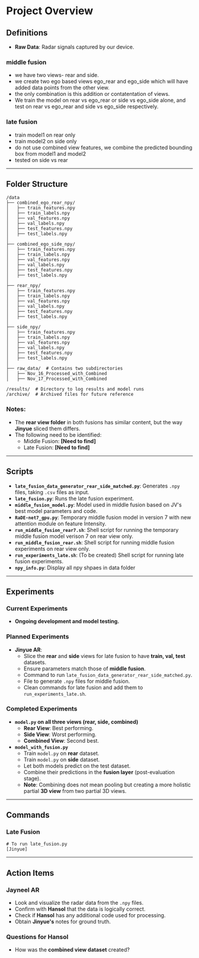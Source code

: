 # Project Overview

## Definitions
- **Raw Data**: Radar signals captured by our device.
### middle fusion 
- we have two views- rear and side.
- we create two ego based views ego_rear and ego_side which will have added data points from the other view.
- the only combination is this addition or contatentation of views.
- We train the model on rear vs ego_rear or side vs ego_side alone, and test on rear vs ego_rear and side vs ego_side respectively.

### late fusion
- train model1 on rear only
- train model2 on side only
- do not use combined view features, we combine the predicted bounding box from model1 and model2
- tested on side vs rear

---
## Folder Structure
```
/data
├── combined_ego_rear_npy/  
│   ├── train_features.npy
│   ├── train_labels.npy
│   ├── val_features.npy
│   ├── val_labels.npy
│   ├── test_features.npy
│   ├── test_labels.npy
│
├── combined_ego_side_npy/  
│   ├── train_features.npy
│   ├── train_labels.npy
│   ├── val_features.npy
│   ├── val_labels.npy
│   ├── test_features.npy
│   ├── test_labels.npy
│
├── rear_npy/  
│   ├── train_features.npy
│   ├── train_labels.npy
│   ├── val_features.npy
│   ├── val_labels.npy
│   ├── test_features.npy
│   ├── test_labels.npy
│
├── side_npy/  
│   ├── train_features.npy
│   ├── train_labels.npy
│   ├── val_features.npy
│   ├── val_labels.npy
│   ├── test_features.npy
│   ├── test_labels.npy
│
├── raw_data/  # Contains two subdirectories
│   ├── Nov_16_Processed_with_Combined
│   ├── Nov_17_Processed_with_Combined

/results/  # Directory to log results and model runs
/archive/  # Archived files for future reference
```

### Notes:
- The **rear view folder** in both fusions has similar content, but the way **Jinyue** sliced them differs.
- The following need to be identified:
  - Middle Fusion: **[Need to find]**
  - Late Fusion: **[Need to find]**

---

## Scripts
- **`late_fusion_data_generator_rear_side_matched.py`**: Generates `.npy` files, taking `.csv` files as input.
- **`late_fusion.py`**: Runs the late fusion experiment.
- **`middle_fusion_model.py`**: Model used in middle fusion based on JV's best model parameters and code. 
- **`RaDE-net7_gpu.py`**: Temporary middle fusion model in version 7 with new attention module on feature Intensity. 
- **`run_middle_fusion_rear7.sh`**: Shell script for running the temporary middle fusion model verison 7 on rear view only.
- **`run_middle_fusion_rear.sh`**: Shell script for running middle fusion experiments on rear view only.
- **`run_experiments_late.sh`**: (To be created) Shell script for running late fusion experiments.
- **`npy_info.py`**: Display all npy shpaes in data folder 

---

## Experiments

### Current Experiments
- **Ongoing development and model testing.**

### Planned Experiments
- **Jinyue AR**:
  - Slice the **rear** and **side** views for late fusion to have **train, val, test** datasets.
  - Ensure parameters match those of **middle fusion**.
  - Command to run `late_fusion_data_generator_rear_side_matched.py`.
  - File to generate `.npy` files for middle fusion.
  - Clean commands for late fusion and add them to `run_experiments_late.sh`.

### Completed Experiments
- **`model.py` on all three views (rear, side, combined)**
  - **Rear View**: Best performing.
  - **Side View**: Worst performing.
  - **Combined View**: Second best.
- **`model_with_fusion.py`**
  - Train `model.py` on **rear** dataset.
  - Train `model.py` on **side** dataset.
  - Let both models predict on the test dataset.
  - Combine their predictions in the **fusion layer** (post-evaluation stage).
  - **Note**: Combining does not mean pooling but creating a more holistic partial **3D view** from two partial 3D views.

---

## Commands
### Late Fusion
```
# To run late_fusion.py
[Jinyue]
```

---

## Action Items

### Jayneel AR
- Look and visualize the radar data from the `.npy` files.
- Confirm with **Hansol** that the data is logically correct.
- Check if **Hansol** has any additional code used for processing.
- Obtain **Jinyue's** notes for ground truth.

### Questions for Hansol
- How was the **combined view dataset** created?
